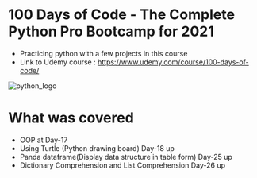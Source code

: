 # 100 Days of Code - The Complete Python Pro Bootcamp for 2021
- Practicing python with a  few projects in this course
- Link to Udemy course : https://www.udemy.com/course/100-days-of-code/

![python_logo](https://user-images.githubusercontent.com/50704452/101147042-83a0ad00-3624-11eb-9b5f-2848da3e96b6.png)
# What was covered
- OOP at Day-17
- Using Turtle (Python drawing board) Day-18 up
- Panda dataframe(Display data structure in table form) Day-25 up
- Dictionary Comprehension and List Comprehension Day-26 up



